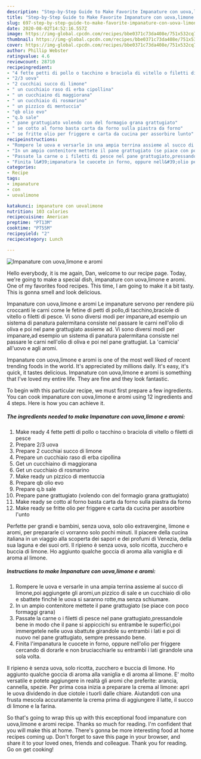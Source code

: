 ```yaml
---
description: "Step-by-Step Guide to Make Favorite Impanature con uova,limone e aromi"
title: "Step-by-Step Guide to Make Favorite Impanature con uova,limone e aromi"
slug: 697-step-by-step-guide-to-make-favorite-impanature-con-uova-limone-e-aromi
date: 2020-08-02T14:52:16.557Z
image: https://img-global.cpcdn.com/recipes/bbe0371c73da408e/751x532cq70/impanature-con-uovalimone-e-aromi-recipe-main-photo.jpg
thumbnail: https://img-global.cpcdn.com/recipes/bbe0371c73da408e/751x532cq70/impanature-con-uovalimone-e-aromi-recipe-main-photo.jpg
cover: https://img-global.cpcdn.com/recipes/bbe0371c73da408e/751x532cq70/impanature-con-uovalimone-e-aromi-recipe-main-photo.jpg
author: Phillip Webster
ratingvalue: 4.6
reviewcount: 28710
recipeingredient:
- "4 fette petti di pollo o tacchino o braciola di vitello o filetti di pesce"
- "2/3 uova"
- "2 cucchiai succo di limone"
- " un cucchiaio raso di erba cipollina"
- " un cucchiaino di maggiorana"
- " un cucchiaio di rosmarino"
- " un pizzico di mentuccia"
- "qb olio evo"
- "q.b sale"
- " pane grattugiato volendo con del formagio grana grattugiato"
- " se cotto al forno basta carta da forno sulla piastra da forno"
- " se fritte olio per friggere e carta da cucina per assorbire lunto"
recipeinstructions:
- "Rompere le uova e versarle in una ampia terrina assieme al succo di limone,poi aggiungete gli aromi,un pizzico di sale e un cucchiaio di olio e sbattete finché le uova si saranno rotte,ma senza schiumare."
- "In un ampio contenitore mettete il pane grattugiato (se piace con poco formaggi grana)"
- "Passate la carne o i filetti di pesce nel pane grattugiato,pressandole bene in modo che il pane si appiccichi su entrambe le superfici,poi immergetele nelle uova sbattute girandole su entrambi i lati e poi di nuovo nel pane grattugiato, sempre pressando bene."
- "Finita l&#39;impanatura le cuocete in forno, oppure nell&#39;olio per friggere cercando di dorarle e non bruciacchiarle su entrambi i lati girandole una sola volta."
categories:
- Recipe
tags:
- impanature
- con
- uovalimone

katakunci: impanature con uovalimone 
nutrition: 103 calories
recipecuisine: American
preptime: "PT13M"
cooktime: "PT55M"
recipeyield: "2"
recipecategory: Lunch

---
```



![Impanature con uova,limone e aromi](https://img-global.cpcdn.com/recipes/bbe0371c73da408e/751x532cq70/impanature-con-uovalimone-e-aromi-recipe-main-photo.jpg)

Hello everybody, it is me again, Dan, welcome to our recipe page. Today, we're going to make a special dish, impanature con uova,limone e aromi. One of my favorites food recipes. This time, I am going to make it a bit tasty. This is gonna smell and look delicious.

Impanature con uova,limone e aromi Le impanature servono per rendere più croccanti le carni come le fetine di petti di pollo,di tacchino,braciole di vitello o filetti di pesce. Vi sono diversi modi per impanare,ad esempio un sistema di panatura palermitana consiste nel passare le carni nell&#39;olio di oliva e poi nel pane grattugiato assieme ad. Vi sono diversi modi per impanare,ad esempio un sistema di panatura palermitana consiste nel passare le carni nell&#39;olio di oliva e poi nel pane grattugiat. La &#39;camicia&#39; all&#39;uovo e agli aromi.

Impanature con uova,limone e aromi is one of the most well liked of recent trending foods in the world. It's appreciated by millions daily. It's easy, it's quick, it tastes delicious. Impanature con uova,limone e aromi is something that I've loved my entire life. They are fine and they look fantastic.


To begin with this particular recipe, we must first prepare a few ingredients. You can cook impanature con uova,limone e aromi using 12 ingredients and 4 steps. Here is how you can achieve it.

<!--inarticleads1-->

##### The ingredients needed to make Impanature con uova,limone e aromi:

1. Make ready 4 fette petti di pollo o tacchino o braciola di vitello o filetti di pesce
1. Prepare 2/3 uova
1. Prepare 2 cucchiai succo di limone
1. Prepare  un cucchiaio raso di erba cipollina
1. Get  un cucchiaino di maggiorana
1. Get  un cucchiaio di rosmarino
1. Make ready  un pizzico di mentuccia
1. Prepare qb olio evo
1. Prepare q.b sale
1. Prepare  pane grattugiato (volendo con del formagio grana grattugiato)
1. Make ready  se cotto al forno basta carta da forno sulla piastra da forno
1. Make ready  se fritte olio per friggere e carta da cucina per assorbire l&#39;unto


Perfette per grandi e bambini, senza uova, solo olio extravergine, limone e aromi, per prepararle ci vorranno solo pochi minuti. Il piacere della cucina italiana in un viaggio alla scoperta dei sapori e dei profumi di Venezia, della sua laguna e dei suoi orti. Il ripieno è senza uova, solo ricotta, zucchero e buccia di limone. Ho aggiunto qualche goccia di aroma alla vaniglia e di aroma al limone. 

<!--inarticleads2-->

##### Instructions to make Impanature con uova,limone e aromi:

1. Rompere le uova e versarle in una ampia terrina assieme al succo di limone,poi aggiungete gli aromi,un pizzico di sale e un cucchiaio di olio e sbattete finché le uova si saranno rotte,ma senza schiumare.
1. In un ampio contenitore mettete il pane grattugiato (se piace con poco formaggi grana)
1. Passate la carne o i filetti di pesce nel pane grattugiato,pressandole bene in modo che il pane si appiccichi su entrambe le superfici,poi immergetele nelle uova sbattute girandole su entrambi i lati e poi di nuovo nel pane grattugiato, sempre pressando bene.
1. Finita l&#39;impanatura le cuocete in forno, oppure nell&#39;olio per friggere cercando di dorarle e non bruciacchiarle su entrambi i lati girandole una sola volta.


Il ripieno è senza uova, solo ricotta, zucchero e buccia di limone. Ho aggiunto qualche goccia di aroma alla vaniglia e di aroma al limone. E&#39; molto versatile e potete aggiungere in realtà gli aromi che preferite: arancia, cannella, spezie. Per prima cosa inizia a preparare la crema al limone: apri le uova dividendo in due ciotole i tuorli dalle chiare. Aiutandoti con una frusta mescola accuratamente la crema prima di aggiungere il latte, il succo di limone e la farina. 

So that's going to wrap this up with this exceptional food impanature con uova,limone e aromi recipe. Thanks so much for reading. I'm confident that you will make this at home. There's gonna be more interesting food at home recipes coming up. Don't forget to save this page in your browser, and share it to your loved ones, friends and colleague. Thank you for reading. Go on get cooking!
